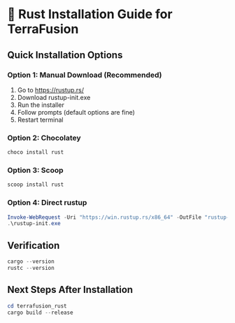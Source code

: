 # 🦀 Rust Installation Guide for TerraFusion

## Quick Installation Options

### Option 1: Manual Download (Recommended)

1. Go to https://rustup.rs/
2. Download rustup-init.exe
3. Run the installer
4. Follow prompts (default options are fine)
5. Restart terminal

### Option 2: Chocolatey

```powershell
choco install rust
```

### Option 3: Scoop

```powershell
scoop install rust
```

### Option 4: Direct rustup

```powershell
Invoke-WebRequest -Uri "https://win.rustup.rs/x86_64" -OutFile "rustup-init.exe"
.\rustup-init.exe
```

## Verification

```powershell
cargo --version
rustc --version
```

## Next Steps After Installation

```powershell
cd terrafusion_rust
cargo build --release
```
